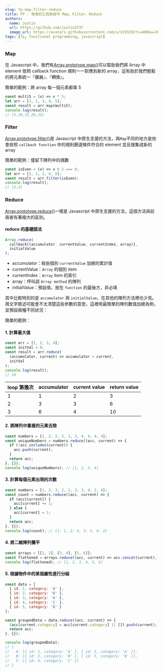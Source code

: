 ```yaml
---
slug: fp-map-filter-reduce
title: FP - 常用的工具與技巧 Map、Filter、Reduce
authors:
  name: Justin
  url: https://github.com/justin3737
  image_url: https://avatars.githubusercontent.com/u/3293292?s=400&u=38043a6390fdf82e3a2058d5a76e44345f8f6327&v=4
tags: [fp, functional programming, javascript]
---
```


### Map

在 Javascript 中，我們有[Array.prototype.map()](https://developer.mozilla.org/en-US/docs/Web/JavaScript/Reference/Global_Objects/Array/map)可以幫助我們將 Array 中 element 依照 callback function 規則一一對應到新的 array，這有助於我們輕鬆的將元素統一『擴展』、『轉換』。

簡單的範例：將 array 每一個元素都乘 5

```javascript
const multi5 = (x) => x * 5;
let arr = [1, 2, 3, 4, 5];
const result = arr.map(multi5);
console.log(result);
// [5,10,15,20,25]
```

### Filter

[Array.prototype.filter()](https://developer.mozilla.org/en-US/docs/Web/JavaScript/Reference/Global_Objects/Array/filter)是 Javascript 中原生支援的方法，與`Map`不同的地方是他會依照 `callback function` 中的規則篩選條件符合的 element 並且搜集成新的 array

簡單的範例：僅留下陣列中的偶數

```javascript
const isEven = (x) => x % 2 === 0;
let arr = [1, 2, 3, 4, 5];
const result = arr.filter(isEven);
console.log(result);
// [2,4]
```

### Reduce

[Array.prototype.reduce()](https://developer.mozilla.org/en-US/docs/Web/JavaScript/Reference/Global_Objects/Array/Reduce)一樣是 Javascript 中原生支援的方法，這個方法與前兩者有著極大的區別。

#### reduce 的基礎語法

```javascript
Array.reduce(
  callback[(accumulator, currentValue, currentIndex, array)],
  initialValue
);
```

- accumulator：經由個別 `currentValue` 加總的累計值
- currentValue：`Array` 的個別 item
- currentIndex：`Array` item 的索引
- array：呼叫該 `Array method` 的陣列
- initialValue：預設值，放在 `function` 的最後方，非必填

其中比較特別的是 `accumulator` 與 `initialValue`，在其他的陣列方法裡也少見。用文字敘述可能會不太清楚這些參數的意思，這裡用最簡單的陣列數值加總為例，並預設兩種不同狀況：

簡單的範例：

#### 1. 計算最大值
```javascript
const arr = [1, 2, 3, 4];
const initVal = 0;
const result = arr.reduce(
  (accumulator, current) => accumulator + current,
  initVal
);
console.log(result);
// 10
```

| loop 第幾次 | accumulator | current value | return value |
| ----------- | ----------- | ------------- | ------------ |
| 1           | 1           | 2             | 3            |
| 2           | 3           | 3             | 6            |
| 3           | 6           | 4             | 10           |

#### 2. 將陣列中重複的元素去除

```javascript
const numbers = [1, 2, 2, 3, 3, 3, 4, 4, 4, 4];
const uniqueNumbers = numbers.reduce((acc, current) => {
  if (!acc.includes(current)) {
    acc.push(current);
  }
  return acc;
}, []);
console.log(uniqueNumbers); // [1, 2, 3, 4]
```

#### 3. 計算每個元素出現的次數

```javascript
const numbers = [1, 2, 3, 2, 2, 3, 3, 4, 2, 4];
const count = numbers.reduce((acc, current) => {
  if (acc[current]) {
    acc[current] += 1;
  } else {
    acc[current] = 1;
  }
  return acc;
}, {});
console.log(count); // {1: 1, 2: 4, 3: 3, 4: 2}
```

#### 4. 將二維陣列攤平

```javascript
const arrays = [[1, 2], [3, 4], [5, 6]];
const flattened = arrays.reduce((acc, current) => acc.concat(current), []);
console.log(flattened); // [1, 2, 3, 4, 5, 6]
```

#### 5. 根據物件中的某個屬性進行分組

```javascript
const data = [
  { id: 1, category: 'A' },
  { id: 2, category: 'B' },
  { id: 3, category: 'A' },
  { id: 4, category: 'C' },
  { id: 5, category: 'B' }
];

const groupedData = data.reduce((acc, current) => {
  (acc[current.category] = acc[current.category] || []).push(current);
  return acc;
}, {});

console.log(groupedData);
// {
//   A: [{ id: 1, category: 'A' }, { id: 3, category: 'A' }],
//   B: [{ id: 2, category: 'B' }, { id: 5, category: 'B' }],
//   C: [{ id: 4, category: 'C' }]
// }
```

